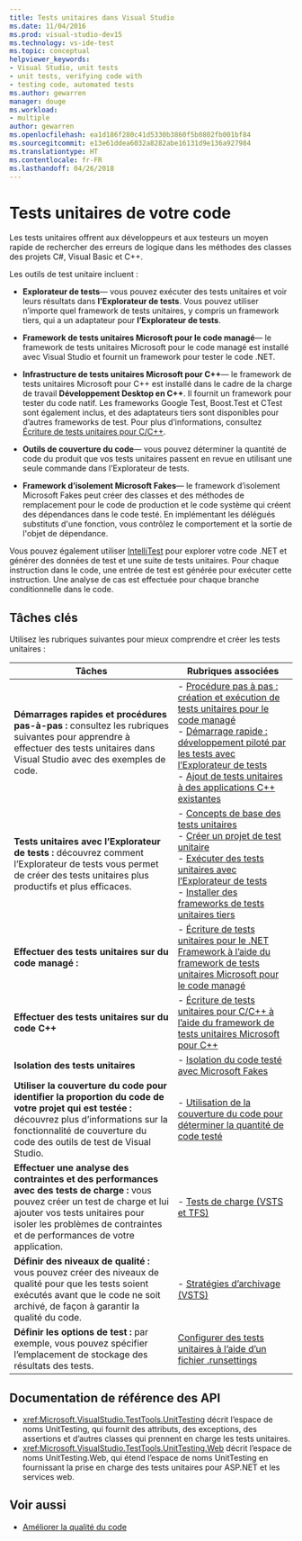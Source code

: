 ```yaml
---
title: Tests unitaires dans Visual Studio
ms.date: 11/04/2016
ms.prod: visual-studio-dev15
ms.technology: vs-ide-test
ms.topic: conceptual
helpviewer_keywords:
- Visual Studio, unit tests
- unit tests, verifying code with
- testing code, automated tests
ms.author: gewarren
manager: douge
ms.workload:
- multiple
author: gewarren
ms.openlocfilehash: ea1d186f280c41d5330b3860f5b0802fb001bf84
ms.sourcegitcommit: e13e61ddea6032a8282abe16131d9e136a927984
ms.translationtype: HT
ms.contentlocale: fr-FR
ms.lasthandoff: 04/26/2018
---
```

# <a name="unit-test-your-code"></a>Tests unitaires de votre code

Les tests unitaires offrent aux développeurs et aux testeurs un moyen rapide de rechercher des erreurs de logique dans les méthodes des classes des projets C#, Visual Basic et C++.

Les outils de test unitaire incluent :

* **Explorateur de tests**&mdash; vous pouvez exécuter des tests unitaires et voir leurs résultats dans **l’Explorateur de tests**. Vous pouvez utiliser n’importe quel framework de tests unitaires, y compris un framework tiers, qui a un adaptateur pour **l’Explorateur de tests**.

* **Framework de tests unitaires Microsoft pour le code managé**&mdash; le framework de tests unitaires Microsoft pour le code managé est installé avec Visual Studio et fournit un framework pour tester le code .NET.

* **Infrastructure de tests unitaires Microsoft pour C++**&mdash; le framework de tests unitaires Microsoft pour C++ est installé dans le cadre de la charge de travail **Développement Desktop en C++**. Il fournit un framework pour tester du code natif. Les frameworks Google Test, Boost.Test et CTest sont également inclus, et des adaptateurs tiers sont disponibles pour d’autres frameworks de test. Pour plus d’informations, consultez [Écriture de tests unitaires pour C/C++](../test/writing-unit-tests-for-c-cpp.md).

* **Outils de couverture du code**&mdash; vous pouvez déterminer la quantité de code du produit que vos tests unitaires passent en revue en utilisant une seule commande dans l’Explorateur de tests.

* **Framework d’isolement Microsoft Fakes**&mdash; le framework d’isolement Microsoft Fakes peut créer des classes et des méthodes de remplacement pour le code de production et le code système qui créent des dépendances dans le code testé. En implémentant les délégués substituts d'une fonction, vous contrôlez le comportement et la sortie de l'objet de dépendance.

Vous pouvez également utiliser [IntelliTest](../test/generate-unit-tests-for-your-code-with-intellitest.md) pour explorer votre code .NET et générer des données de test et une suite de tests unitaires. Pour chaque instruction dans le code, une entrée de test est générée pour exécuter cette instruction. Une analyse de cas est effectuée pour chaque branche conditionnelle dans le code.

## <a name="key-tasks"></a>Tâches clés

Utilisez les rubriques suivantes pour mieux comprendre et créer les tests unitaires :

|Tâches|Rubriques associées|
|-----------|-----------------------|
|**Démarrages rapides et procédures pas-à-pas :** consultez les rubriques suivantes pour apprendre à effectuer des tests unitaires dans Visual Studio avec des exemples de code.|-   [Procédure pas à pas : création et exécution de tests unitaires pour le code managé](../test/walkthrough-creating-and-running-unit-tests-for-managed-code.md)<br />-   [Démarrage rapide : développement piloté par les tests avec l’Explorateur de tests](../test/quick-start-test-driven-development-with-test-explorer.md)<br />-   [Ajout de tests unitaires à des applications C++ existantes](../test/unit-testing-existing-cpp-applications-with-test-explorer.md)|
|**Tests unitaires avec l’Explorateur de tests :** découvrez comment l’Explorateur de tests vous permet de créer des tests unitaires plus productifs et plus efficaces.|-   [Concepts de base des tests unitaires](../test/unit-test-basics.md)<br />-   [Créer un projet de test unitaire](../test/create-a-unit-test-project.md)<br />-   [Exécuter des tests unitaires avec l’Explorateur de tests](../test/run-unit-tests-with-test-explorer.md)<br />-   [Installer des frameworks de tests unitaires tiers](../test/install-third-party-unit-test-frameworks.md)|
|**Effectuer des tests unitaires sur du code managé :**|-   [Écriture de tests unitaires pour le .NET Framework à l’aide du framework de tests unitaires Microsoft pour le code managé](../test/writing-unit-tests-for-the-dotnet-framework-with-the-microsoft-unit-test-framework-for-managed-code.md)|
|**Effectuer des tests unitaires sur du code C++**|-   [Écriture de tests unitaires pour C/C++ à l’aide du framework de tests unitaires Microsoft pour C++](../test/writing-unit-tests-for-c-cpp-with-the-microsoft-unit-testing-framework-for-cpp.md)|
|**Isolation des tests unitaires**|-   [Isolation du code testé avec Microsoft Fakes](../test/isolating-code-under-test-with-microsoft-fakes.md)|
|**Utiliser la couverture du code pour identifier la proportion du code de votre projet qui est testée :** découvrez plus d’informations sur la fonctionnalité de couverture du code des outils de test de Visual Studio.|-   [Utilisation de la couverture du code pour déterminer la quantité de code testé](../test/using-code-coverage-to-determine-how-much-code-is-being-tested.md)|
|**Effectuer une analyse des contraintes et des performances avec des tests de charge :** vous pouvez créer un test de charge et lui ajouter vos tests unitaires pour isoler les problèmes de contraintes et de performances de votre application.|-   [Tests de charge (VSTS et TFS)](/vsts/load-test/)|
|**Définir des niveaux de qualité :** vous pouvez créer des niveaux de qualité pour que les tests soient exécutés avant que le code ne soit archivé, de façon à garantir la qualité du code.|-   [Stratégies d’archivage (VSTS)](/vsts/tfvc/add-check-policies)|
|**Définir les options de test :** par exemple, vous pouvez spécifier l’emplacement de stockage des résultats des tests.|[Configurer des tests unitaires à l’aide d’un fichier .runsettings](../test/configure-unit-tests-by-using-a-dot-runsettings-file.md)|

## <a name="api-reference-documentation"></a>Documentation de référence des API

- <xref:Microsoft.VisualStudio.TestTools.UnitTesting> décrit l’espace de noms UnitTesting, qui fournit des attributs, des exceptions, des assertions et d’autres classes qui prennent en charge les tests unitaires.
- <xref:Microsoft.VisualStudio.TestTools.UnitTesting.Web> décrit l’espace de noms UnitTesting.Web, qui étend l’espace de noms UnitTesting en fournissant la prise en charge des tests unitaires pour ASP.NET et les services web.

## <a name="see-also"></a>Voir aussi

- [Améliorer la qualité du code](/visualstudio/test/improve-code-quality)
